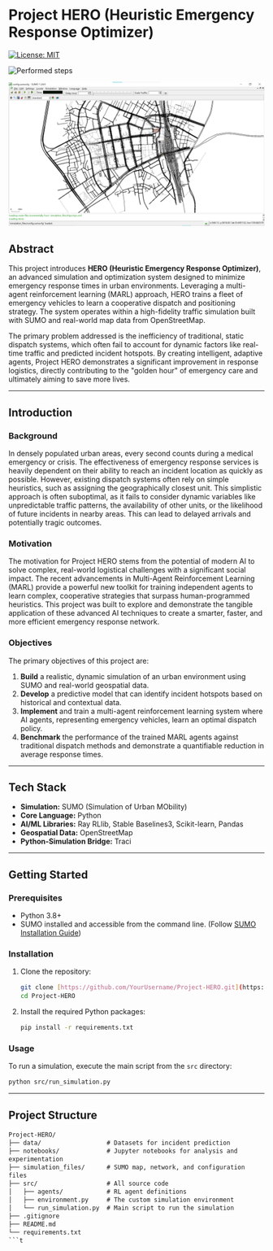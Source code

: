 # Project HERO (Heuristic Emergency Response Optimizer)

[![License: MIT](https://img.shields.io/badge/License-MIT-yellow.svg)](https://opensource.org/licenses/MIT)

![Performed steps](docs/images/Phase1.jpg)

![SUMO Simulation of Shinjuku](docsimages/simulation-demo.png)

##  Abstract

This project introduces **HERO (Heuristic Emergency Response Optimizer)**, an advanced simulation and optimization system designed to minimize emergency response times in urban environments. Leveraging a multi-agent reinforcement learning (MARL) approach, HERO trains a fleet of emergency vehicles to learn a cooperative dispatch and positioning strategy. The system operates within a high-fidelity traffic simulation built with SUMO and real-world map data from OpenStreetMap.

The primary problem addressed is the inefficiency of traditional, static dispatch systems, which often fail to account for dynamic factors like real-time traffic and predicted incident hotspots. By creating intelligent, adaptive agents, Project HERO demonstrates a significant improvement in response logistics, directly contributing to the "golden hour" of emergency care and ultimately aiming to save more lives.

---

##  Introduction

### Background
In densely populated urban areas, every second counts during a medical emergency or crisis. The effectiveness of emergency response services is heavily dependent on their ability to reach an incident location as quickly as possible. However, existing dispatch systems often rely on simple heuristics, such as assigning the geographically closest unit. This simplistic approach is often suboptimal, as it fails to consider dynamic variables like unpredictable traffic patterns, the availability of other units, or the likelihood of future incidents in nearby areas. This can lead to delayed arrivals and potentially tragic outcomes.

### Motivation
The motivation for Project HERO stems from the potential of modern AI to solve complex, real-world logistical challenges with a significant social impact. The recent advancements in Multi-Agent Reinforcement Learning (MARL) provide a powerful new toolkit for training independent agents to learn complex, cooperative strategies that surpass human-programmed heuristics. This project was built to explore and demonstrate the tangible application of these advanced AI techniques to create a smarter, faster, and more efficient emergency response network.

### Objectives
The primary objectives of this project are:
1.  **Build** a realistic, dynamic simulation of an urban environment using SUMO and real-world geospatial data.
2.  **Develop** a predictive model that can identify incident hotspots based on historical and contextual data.
3.  **Implement** and train a multi-agent reinforcement learning system where AI agents, representing emergency vehicles, learn an optimal dispatch policy.
4.  **Benchmark** the performance of the trained MARL agents against traditional dispatch methods and demonstrate a quantifiable reduction in average response times.

---

##  Tech Stack

* **Simulation:** SUMO (Simulation of Urban MObility)
* **Core Language:** Python
* **AI/ML Libraries:** Ray RLlib, Stable Baselines3, Scikit-learn, Pandas
* **Geospatial Data:** OpenStreetMap
* **Python-Simulation Bridge:** Traci

---

##  Getting Started

### Prerequisites
* Python 3.8+
* SUMO installed and accessible from the command line. (Follow [SUMO Installation Guide](https://sumo.dlr.de/docs/Installing.html))

### Installation
1.  Clone the repository:
    ```bash
    git clone [https://github.com/YourUsername/Project-HERO.git](https://github.com/YourUsername/Project-HERO.git)
    cd Project-HERO
    ```
2.  Install the required Python packages:
    ```bash
    pip install -r requirements.txt
    ```

### Usage
To run a simulation, execute the main script from the `src` directory:
```bash
python src/run_simulation.py
```

---

##  Project Structure

```
Project-HERO/
├── data/                  # Datasets for incident prediction
├── notebooks/             # Jupyter notebooks for analysis and experimentation
├── simulation_files/      # SUMO map, network, and configuration files
├── src/                   # All source code
│   ├── agents/            # RL agent definitions
│   ├── environment.py     # The custom simulation environment
│   └── run_simulation.py  # Main script to run the simulation
├── .gitignore
├── README.md
└── requirements.txt
```t
